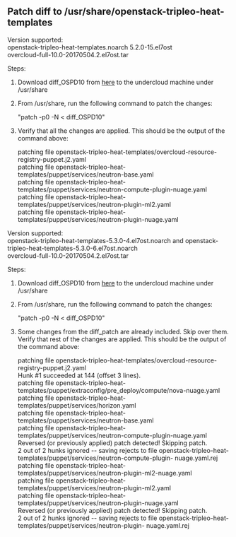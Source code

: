 Patch diff to /usr/share/openstack-tripleo-heat-templates
----------------------------------------------------------

Version supported:   
openstack-tripleo-heat-templates.noarch 5.2.0-15.el7ost   
overcloud-full-10.0-20170504.2.el7ost.tar

Steps:

1. Download diff_OSPD10 from [here](https://github.com/nuagenetworks/nuage-ospdirector/blob/ML2-SRIOV-VZ/tripleo-heat-templates-diff/diff_OSPD10) to the undercloud machine under /usr/share

2. From /usr/share, run the following command to patch the changes:

   "patch -p0 -N < diff\_OSPD10"

3. Verify that all the changes are applied. This should be the output of the command above:

   patching file openstack-tripleo-heat-templates/overcloud-resource-registry-puppet.j2.yaml   
   patching file openstack-tripleo-heat-templates/puppet/services/neutron-base.yaml   
   patching file openstack-tripleo-heat-templates/puppet/services/neutron-compute-plugin-nuage.yaml   
   patching file openstack-tripleo-heat-templates/puppet/services/neutron-plugin-ml2.yaml   
   patching file openstack-tripleo-heat-templates/puppet/services/neutron-plugin-nuage.yaml   


Version supported:   
openstack-tripleo-heat-templates-5.3.0-4.el7ost.noarch and openstack-tripleo-heat-templates-5.3.0-6.el7ost.noarch    
overcloud-full-10.0-20170504.2.el7ost.tar

Steps:

1. Download diff_OSPD10 from [here](https://github.com/nuagenetworks/nuage-ospdirector/blob/ML2-SRIOV-VZ/tripleo-heat-templates-diff/diff_OSPD10) to the undercloud machine under /usr/share

2. From /usr/share, run the following command to patch the changes:

   "patch -p0 -N < diff\_OSPD10"

3. Some changes from the diff_patch are already included. Skip over them. Verify that rest of the changes are applied. This should be the output of the command above:

   patching file openstack-tripleo-heat-templates/overcloud-resource-registry-puppet.j2.yaml   
   Hunk #1 succeeded at 144 (offset 3 lines).   
   patching file openstack-tripleo-heat-templates/puppet/extraconfig/pre_deploy/compute/nova-nuage.yaml   
   patching file openstack-tripleo-heat-templates/puppet/services/horizon.yaml   
   patching file openstack-tripleo-heat-templates/puppet/services/neutron-base.yaml   
   patching file openstack-tripleo-heat-templates/puppet/services/neutron-compute-plugin-nuage.yaml   
   Reversed (or previously applied) patch detected!  Skipping patch.   
   2 out of 2 hunks ignored -- saving rejects to file openstack-tripleo-heat-templates/puppet/services/neutron-compute-plugin-      nuage.yaml.rej   
   patching file openstack-tripleo-heat-templates/puppet/services/neutron-plugin-ml2-nuage.yaml   
   patching file openstack-tripleo-heat-templates/puppet/services/neutron-plugin-ml2.yaml   
   patching file openstack-tripleo-heat-templates/puppet/services/neutron-plugin-nuage.yaml   
   Reversed (or previously applied) patch detected!  Skipping patch.   
   2 out of 2 hunks ignored -- saving rejects to file openstack-tripleo-heat-templates/puppet/services/neutron-plugin-  nuage.yaml.rej   
